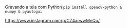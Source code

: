 Gravando a tela com Python
<code>pip install opencv-python & numpy & pyautogui</code>

https://www.instagram.com/p/CZ4arwwMnQo/